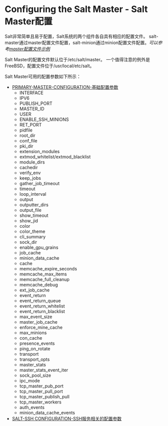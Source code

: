 # Configuring the Salt Master - Salt Master配置

Salt非常简单且易于配置，Salt系统的两个组件各自具有相应的配置文件。 salt-master通过master配置文件配置，salt-minion通过minion配置文件配置。*可以参考[master配置文件示例](https://docs.saltstack.com/en/latest/ref/configuration/examples.html#configuration-examples-master)*

Salt Master的配置文件默认位于/etc/salt/master。 一个值得注意的例外是FreeBSD，配置文件位于/usr/local/etc/salt。

Salt Master可用的配置参数如下所示：

+ [PRIMARY-MASTER-CONFIGURATION-基础配置参数](https://github.com/watermelonbig/SaltStack-Chinese-ManualBook/blob/master/chapter04/04-1-1.PRIMARY-MASTER-CONFIGURATION-基础配置参数.md)
    - INTERFACE
    - IPV6
    - PUBLISH_PORT
    - MASTER_ID
    - USER
    - ENABLE_SSH_MINIONS
    - RET_PORT
    - pidfile
    - root_dir
    - conf_file
    - pki_dir
    - extension_modules
    - extmod_whitelist/extmod_blacklist
    - module_dirs
    - cachedir
    - verify_env
    - keep_jobs
    - gather_job_timeout
    - timeout
    - loop_interval
    - output
    - outputter_dirs
    - output_file
    - show_timeout
    - show_jid
    - color
    - color_theme
    - cli_summary
    - sock_dir
    - enable_gpu_grains
    - job_cache
    - minion_data_cache
    - cache
    - memcache_expire_seconds
    - memcache_max_items
    - memcache_full_cleanup
    - memcache_debug
    - ext_job_cache
    - event_return
    - event_return_queue
    - event_return_whitelist
    - event_return_blacklist
    - max_event_size
    - master_job_cache
    - enforce_mine_cache
    - max_minions
    - con_cache
    - presence_events
    - ping_on_rotate
    - transport
    - transport_opts
    - master_stats
    - master_stats_event_iter
    - sock_pool_size
    - ipc_mode
    - tcp_master_pub_port
    - tcp_master_pull_port
    - tcp_master_publish_pull
    - tcp_master_workers
    - auth_events
    - minion_data_cache_events
+ [SALT-SSH CONFIGURATION-SSH服务相关的配置参数](https://github.com/watermelonbig/SaltStack-Chinese-ManualBook/blob/master/chapter04/04-1-2.SALT-SSH-CONFIGURATION-SSH服务相关的配置参数.md)

